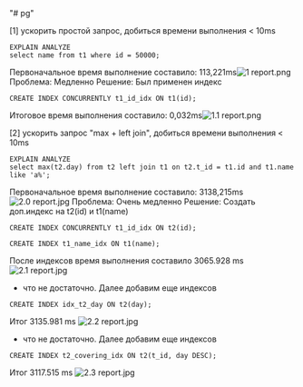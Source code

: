"# pg"

[1] ускорить простой запроc, добиться времени выполнения < 10ms
```shell
EXPLAIN ANALYZE
select name from t1 where id = 50000;
```
Первоначальное время выполнение составило: 113,221ms![1 report.png](../1%20report.png)
Проблема: Медленно
Решение: Был применен индекс
```shell
CREATE INDEX CONCURRENTLY t1_id_idx ON t1(id);
```
Итоговое время выполнения составило: 0,032ms![1.1 report.png](../1.1%20report.png)

[2] ускорить запрос "max + left join", добиться времени выполнения < 10ms
```shell
EXPLAIN ANALYZE
select max(t2.day) from t2 left join t1 on t2.t_id = t1.id and t1.name like 'a%';
```
Первоначальное время выполнение составило: 3138,215ms ![2.0 report.jpg](../2.0%20report.jpg)
Проблема: Очень медленно
Решение: Создать доп.индекс на t2(id) и t1(name)
```shell
CREATE INDEX CONCURRENTLY t1_id_idx ON t2(id);
```
```shell
CREATE INDEX t1_name_idx ON t1(name);
```
После индексов время выполнения составило  3065.928 ms   ![2.1 report.jpg](../2.1%20report.jpg)
- что не достаточно.
Далее добавим еще индексов
```shell
CREATE INDEX idx_t2_day ON t2(day);
```
Итог 3135.981 ms ![2.2 report.jpg](../2.2%20report.jpg)
- что не достаточно.
Далее добавим еще индексов
```shell
CREATE INDEX t2_covering_idx ON t2(t_id, day DESC);
```
Итог 3117.515 ms ![2.3 report.jpg](../2.3%20report.jpg)
 